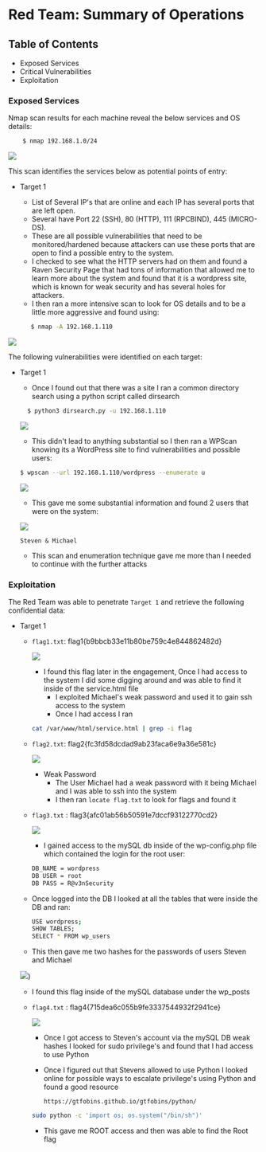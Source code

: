 # Red Team: Summary of Operations

## Table of Contents
- Exposed Services
- Critical Vulnerabilities
- Exploitation

### Exposed Services

Nmap scan results for each machine reveal the below services and OS details:


  ```bash
      $ nmap 192.168.1.0/24
  ```
![](https://github.com/garrettduardo123/Final-Project/blob/main/Resources/Capture.PNG)

This scan identifies the services below as potential points of entry:
- Target 1
  - List of Several IP's that are online and each IP has several ports that   are left open.
  - Several have Port 22 (SSH), 80 (HTTP), 111 (RPCBIND), 445 (MICRO-DS).
  - These are all possible vulnerabilities that need to be monitored/hardened because attackers can use these ports that are open to find a possible entry to the system.
  - I checked to see what the HTTP servers had on them and found a Raven Security Page that had tons of information that allowed me to learn more about the system and found that it is a wordpress site, which is known for weak security and has several holes for attackers.
  - I then ran a more intensive scan to look for OS details and to be a little more aggressive and found using:


   ```bash
      $ nmap -A 192.168.1.110
   ```

![](https://github.com/garrettduardo123/Final-Project/blob/main/Resources/Capture1.PNG)

The following vulnerabilities were identified on each target:
- Target 1
  - Once I found out that there was a site I ran a common directory search using a python script called dirsearch

  ```bash
    $ python3 dirsearch.py -u 192.168.1.110
  ```
  
  ![](https://github.com/garrettduardo123/Final-Project/blob/main/Resources/dirsearch.PNG)
  
  - This didn't lead to anything substantial so I then ran a WPScan knowing its a WordPress site to find vulnerabilities and possible users:

  ```bash
  $ wpscan --url 192.168.1.110/wordpress --enumerate u
  ```
   ![](https://github.com/garrettduardo123/Final-Project/blob/main/Resources/wpscan.PNG)
  
  - This gave me some substantial information and found 2 users that were on the system:


  ![](https://github.com/garrettduardo123/Final-Project/blob/main/Resources/users.PNG)

	`Steven & Michael`

  - This scan and enumeration technique gave me more than I needed to continue with the further attacks


### Exploitation

The Red Team was able to penetrate `Target 1` and retrieve the following confidential data:
- Target 1
  - `flag1.txt`: flag1{b9bbcb33e11b80be759c4e844862482d}
  
	![](https://github.com/garrettduardo123/Final-Project/blob/main/Resources/flag1.PNG)
    - I found this flag later in the engagement, Once I had access to the system I did some digging around and was able to find it inside of the service.html file
      - I exploited Michael's weak password and used it to gain ssh access to the system
      - Once I had access I ran
      
	```bash
	cat /var/www/html/service.html | grep -i flag
	```

  - `flag2.txt`: flag2{fc3fd58dcdad9ab23faca6e9a36e581c}

	![](https://github.com/garrettduardo123/Final-Project/blob/main/Resources/flag2.PNG)
    - Weak Password
      - The User Michael had a weak password with it being Michael and I was able to ssh into the system
      - I then ran `locate flag.txt` to look for flags and found it

  - `flag3.txt` : flag3{afc01ab56b50591e7dccf93122770cd2}

	![](https://github.com/garrettduardo123/Final-Project/blob/main/Resources/flag3.PNG)
      - I gained access to the mySQL db inside of the wp-config.php file which contained the login for the root user:

    ```bash
	DB_NAME = wordpress
	DB USER = root
	DB PASS = R@v3nSecurity
    ```
   - Once logged into the DB I looked at all the tables that were inside the DB and ran:

       ```bash
       USE wordpress;
       SHOW TABLES;
       SELECT * FROM wp_users
       ```
       
       
   - This then gave me two hashes for the passwords of users Steven and Michael
      
    ![](https://github.com/garrettduardo123/Final-Project/blob/main/Resources/hashes.PNG))

     - I found this flag inside of the mySQL database under the wp_posts

  - `flag4.txt` : flag4{715dea6c055b9fe3337544932f2941ce}

	![](https://github.com/garrettduardo123/Final-Project/blob/main/Resources/flag4.PNG)
      - Once I got access to Steven's account via the mySQL DB weak hashes I looked for sudo privilege's and found that I had access to use Python
      - Once I figured out that Stevens allowed to use Python I looked online for possible ways to escalate privilege's using Python and found a good resource

        `https://gtfobins.github.io/gtfobins/python/`

      ```bash
      sudo python -c 'import os; os.system("/bin/sh")'
      ```

     - This gave me ROOT access and then was able to find the Root flag
